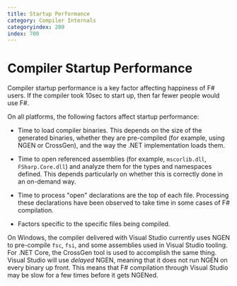```yaml
---
title: Startup Performance
category: Compiler Internals
categoryindex: 200
index: 700
---
```

# Compiler Startup Performance

Compiler startup performance is a key factor affecting happiness of F# users. If the compiler took 10sec to start up, then far fewer people would use F#.

On all platforms, the following factors affect startup performance:

* Time to load compiler binaries. This depends on the size of the generated binaries, whether they are pre-compiled (for example, using NGEN or CrossGen), and the way the .NET implementation loads them.

* Time to open referenced assemblies (for example, `mscorlib.dll`, `FSharp.Core.dll`) and analyze them for the types and namespaces defined. This depends particularly on whether this is correctly done in an on-demand way.

* Time to process "open" declarations are the top of each file. Processing these declarations have been observed to take time in some cases of  F# compilation.

* Factors specific to the specific files being compiled.

On Windows, the compiler delivered with Visual Studio currently uses NGEN to pre-compile `fsc`, `fsi`, and some assemblies used in Visual Studio tooling. For .NET Core, the CrossGen tool is used to accomplish the same thing. Visual Studio will use _delayed_ NGEN, meaning that it does not run NGEN on every binary up front. This means that F# compilation through Visual Studio may be slow for a few times before it gets NGENed.

